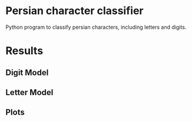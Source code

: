 # Persian character classifier
Python program to classify persian characters, including letters and digits.

# Results
## Digit Model

## Letter Model

## Plots
